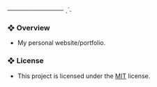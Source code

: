 ───────────── ˎˊ˗

### ❖ Overview

- My personal website/portfolio.

### ❖ License

-   This project is licensed under the [MIT](LICENSE) license.
